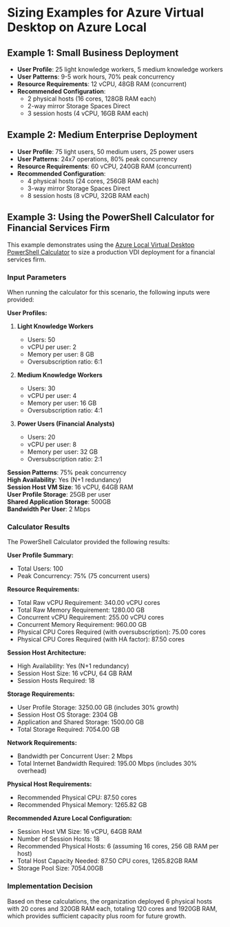 # Sizing Examples for Azure Virtual Desktop on Azure Local

## Example 1: Small Business Deployment
- **User Profile**: 25 light knowledge workers, 5 medium knowledge workers
- **User Patterns**: 9-5 work hours, 70% peak concurrency
- **Resource Requirements**: 12 vCPU, 48GB RAM (concurrent)
- **Recommended Configuration**: 
  - 2 physical hosts (16 cores, 128GB RAM each)
  - 2-way mirror Storage Spaces Direct
  - 3 session hosts (4 vCPU, 16GB RAM each)

## Example 2: Medium Enterprise Deployment
- **User Profile**: 75 light users, 50 medium users, 25 power users
- **User Patterns**: 24x7 operations, 80% peak concurrency
- **Resource Requirements**: 60 vCPU, 240GB RAM (concurrent)
- **Recommended Configuration**:
  - 4 physical hosts (24 cores, 256GB RAM each)
  - 3-way mirror Storage Spaces Direct
  - 8 session hosts (8 vCPU, 32GB RAM each)

## Example 3: Using the PowerShell Calculator for Financial Services Firm

This example demonstrates using the [Azure Local Virtual Desktop PowerShell Calculator](../tools/AzureLocalAVDCalculator.ps1) to size a production VDI deployment for a financial services firm.

### Input Parameters

When running the calculator for this scenario, the following inputs were provided:

**User Profiles:**
1. **Light Knowledge Workers**
   - Users: 50
   - vCPU per user: 2
   - Memory per user: 8 GB
   - Oversubscription ratio: 6:1

2. **Medium Knowledge Workers**
   - Users: 30
   - vCPU per user: 4
   - Memory per user: 16 GB
   - Oversubscription ratio: 4:1

3. **Power Users (Financial Analysts)**
   - Users: 20
   - vCPU per user: 8
   - Memory per user: 32 GB
   - Oversubscription ratio: 2:1

**Session Patterns**: 75% peak concurrency  
**High Availability**: Yes (N+1 redundancy)  
**Session Host VM Size**: 16 vCPU, 64GB RAM  
**User Profile Storage**: 25GB per user  
**Shared Application Storage**: 500GB  
**Bandwidth Per User**: 2 Mbps

### Calculator Results

The PowerShell Calculator provided the following results:

**User Profile Summary:**
- Total Users: 100
- Peak Concurrency: 75% (75 concurrent users)

**Resource Requirements:**
- Total Raw vCPU Requirement: 340.00 vCPU cores
- Total Raw Memory Requirement: 1280.00 GB
- Concurrent vCPU Requirement: 255.00 vCPU cores
- Concurrent Memory Requirement: 960.00 GB
- Physical CPU Cores Required (with oversubscription): 75.00 cores
- Physical CPU Cores Required (with HA factor): 87.50 cores

**Session Host Architecture:**
- High Availability: Yes (N+1 redundancy)
- Session Host Size: 16 vCPU, 64 GB RAM
- Session Hosts Required: 18

**Storage Requirements:**
- User Profile Storage: 3250.00 GB (includes 30% growth)
- Session Host OS Storage: 2304 GB
- Application and Shared Storage: 1500.00 GB
- Total Storage Required: 7054.00 GB

**Network Requirements:**
- Bandwidth per Concurrent User: 2 Mbps
- Total Internet Bandwidth Required: 195.00 Mbps (includes 30% overhead)

**Physical Host Requirements:**
- Recommended Physical CPU: 87.50 cores
- Recommended Physical Memory: 1265.82 GB

**Recommended Azure Local Configuration:**
- Session Host VM Size: 16 vCPU, 64GB RAM
- Number of Session Hosts: 18
- Recommended Physical Hosts: 6 (assuming 16 cores, 256 GB RAM per host)
- Total Host Capacity Needed: 87.50 CPU cores, 1265.82GB RAM
- Storage Pool Size: 7054.00GB

### Implementation Decision

Based on these calculations, the organization deployed 6 physical hosts with 20 cores and 320GB RAM each, totaling 120 cores and 1920GB RAM, which provides sufficient capacity plus room for future growth.
